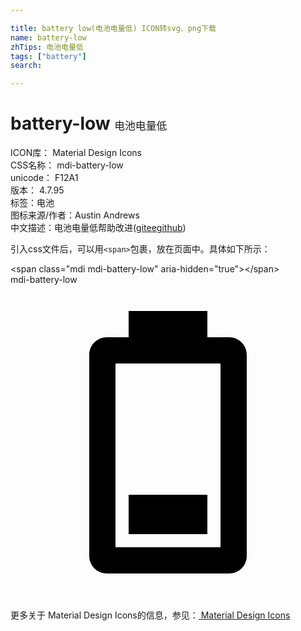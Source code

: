 ```yaml
---

title: battery low(电池电量低) ICON转svg、png下载
name: battery-low
zhTips: 电池电量低
tags: ["battery"]
search: 

---
```


# battery-low  <small style="font-size: 60%;font-weight: 100">电池电量低</small>


<div class="detail-page">
<p>
<span>
ICON库：
<span class="badge-secondary badge">Material Design Icons</span> 
</span>
<br/>
<span>
CSS名称：
<span class="badge-secondary badge">mdi-battery-low</span> 
</span>
<br/>
<span>
unicode：
<span class="badge-secondary badge">F12A1</span> 
<copy-btn content='F12A1' btn-title=""></copy-btn>
<copy-btn :content='String.fromCodePoint(parseInt("F12A1", 16))' btn-title="复制U"></copy-btn>
</span>
<br/>
<span>
版本：
<span class="badge-secondary badge">4.7.95</span> 
</span><br/><span>标签：<span class="badge-light badge"><router-link to="/tags/battery.html">电池</router-link></span></span>
<br/>
<span>图标来源/作者：<span class="badge-light badge">Austin Andrews</span></span> 
<br/>
<span class="zh-detail">中文描述：<span class="badge-primary badge">电池电量低</span><span class="help-link"><span>帮助改进</span>(<a href="https://gitee.com/liuwave/icon-helper/edit/master/json/material/battery-low.json" target="_blank" rel="noopener noreferrer">gitee</a><a href="https://github.com/liuwave/icon-helper/edit/master/json/material/battery-low.json" target="_blank" rel="noopener noreferrer">github</a></span>)</span><br/>
</p>
</div>
<div class="alert alert-dark">
  <i class="mdi mdi-battery-low mdi-48px"></i>
  <i class="mdi mdi-battery-low mdi-36px"></i>
  <i class="mdi mdi-battery-low mdi-24px"></i>
  <i class="mdi mdi-battery-low mdi-18px"></i>
</div>
<div>
  <p>引入css文件后，可以用<code>&lt;span&gt;</code>包裹，放在页面中。具体如下所示：    
  </p>
  <div class="alert alert-primary" style="font-size: 14px">
    &lt;span class="mdi mdi-battery-low" aria-hidden="true"&gt;&lt;/span&gt;
    <copy-btn content='<span class="mdi mdi-battery-low" aria-hidden="true"></span>'></copy-btn>
  </div>
  <div class="alert alert-secondary">
    <i class="mdi mdi-battery-low"
    style="font-size: 24px"
    aria-hidden="true"></i> mdi-battery-low
    <copy-btn content="mdi-battery-low" btn-title="复制图标名称"></copy-btn>
  </div>
</div>
<div id="svg" class="svg-wrap">
<svg xmlns="http://www.w3.org/2000/svg" viewBox="0 0 24 24"><path d="M16 20H8V6H16M16.67 4H15V2H9V4H7.33C6.6 4 6 4.6 6 5.33V20.67C6 21.4 6.6 22 7.33 22H16.67C17.41 22 18 21.41 18 20.67V5.33C18 4.6 17.4 4 16.67 4M15 16H9V19H15V16" /></svg>
</div>
<detail full-name='mdi-battery-low'></detail>
    
<div><p>更多关于 Material Design Icons的信息，参见：<a target="_blank" href="https://iconhelper.cn/material.html"> Material Design Icons</a>
</p></div>
